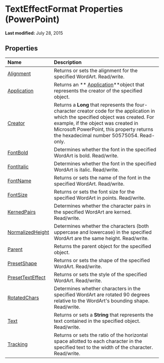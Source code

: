 
# TextEffectFormat Properties (PowerPoint)

 **Last modified:** July 28, 2015


## Properties



|**Name**|**Description**|
|:-----|:-----|
| [Alignment](42b92de7-2dc1-ee1b-1c58-682cfba2aa19.md)|Returns or sets the alignment for the specified WordArt. Read/write.|
| [Application](4d006745-e292-aec1-b36a-dfdd2156cffb.md)|Returns an  ** [Application](978c2b99-4271-b953-4283-73b5f3d96f41.md)**object that represents the creator of the specified object.|
| [Creator](96e589f1-2321-47e2-5245-1c6b96bace92.md)|Returns a  **Long** that represents the four-character creator code for the application in which the specified object was created. For example, if the object was created in Microsoft PowerPoint, this property returns the hexadecimal number 50575054. Read-only.|
| [FontBold](3166f581-63f6-c2c1-1902-c6b3a511f244.md)|Determines whether the font in the specified WordArt is bold. Read/write.|
| [FontItalic](ee7b38b5-2ef7-ba05-e986-b3c84881baed.md)|Determines whether the font in the specified WordArt is italic. Read/write.|
| [FontName](4fdfc7a2-4b2e-e90f-719d-75a3f73c34e6.md)|Returns or sets the name of the font in the specified WordArt. Read/write.|
| [FontSize](296c6a9b-7e8c-b9d5-99d2-e84ce5f41d0a.md)|Returns or sets the font size for the specified WordArt in points. Read/write.|
| [KernedPairs](03f0395e-ee31-80d2-7c0d-f404685a0e86.md)|Determines whether the character pairs in the specified WordArt are kerned. Read/write.|
| [NormalizedHeight](89b1799f-c037-5a37-caad-3344292df6e8.md)|Determines whether the characters (both uppercase and lowercase) in the specified WordArt are the same height. Read/write.|
| [Parent](0926d85b-eec6-48a1-0224-2e32a5c03957.md)|Returns the parent object for the specified object.|
| [PresetShape](e4e43c4c-09fa-4f1d-a0de-26e0c7a872a0.md)|Returns or sets the shape of the specified WordArt. Read/write.|
| [PresetTextEffect](629668e0-15c4-5867-acf9-6fc6ef8863ef.md)|Returns or sets the style of the specified WordArt. Read/write.|
| [RotatedChars](ae12e31d-d86b-73d2-ab92-a2d6bc8a2036.md)|Determines whether characters in the specified WordArt are rotated 90 degrees relative to the WordArt's bounding shape. Read/write.|
| [Text](4f6df60d-c652-7452-1d6c-206cf50185e4.md)|Returns or sets a  **String** that represents the text contained in the specified object. Read/write.|
| [Tracking](998cbec0-959c-e76f-9e26-6e8466894a60.md)|Returns or sets the ratio of the horizontal space allotted to each character in the specified text to the width of the character. Read/write. |
